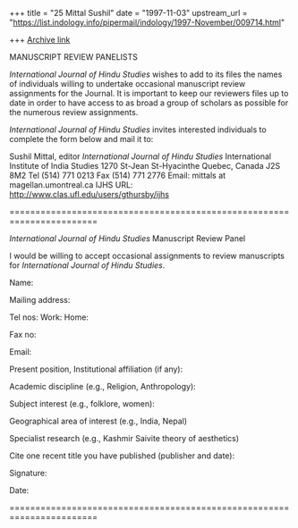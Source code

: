 +++
title = "25 Mittal Sushil"
date = "1997-11-03"
upstream_url = "https://list.indology.info/pipermail/indology/1997-November/009714.html"

+++
[Archive link](https://list.indology.info/pipermail/indology/1997-November/009714.html)

MANUSCRIPT REVIEW PANELISTS

_International Journal of Hindu Studies_ wishes to add to its files the
names of individuals willing to undertake occasional manuscript review
assignments for the Journal. It is important to keep our reviewers files
up to date in order to have access to as broad a group of scholars as
possible for the numerous review assignments.

_International Journal of Hindu Studies_ invites interested individuals
to complete the form below and mail it to:

Sushil Mittal, editor
_International Journal of Hindu Studies_
International Institute of India Studies
1270 St-Jean
St-Hyacinthe
Quebec, Canada J2S 8M2
Tel (514) 771 0213 Fax (514) 771 2776
Email: mittals at magellan.umontreal.ca
IJHS URL: http://www.clas.ufl.edu/users/gthursby/ijhs

 =======================================================================

_International Journal of Hindu Studies_ Manuscript Review Panel

I would be willing to accept occasional assignments to review manuscripts
for _International Journal of Hindu Studies_.


Name:


Mailing address:




Tel nos: Work:
         Home:


Fax no:


Email:


Present position, Institutional affiliation (if any):



Academic discipline (e.g., Religion, Anthropology):



Subject interest (e.g., folklore, women):





Geographical area of interest (e.g., India, Nepal)



Specialist research (e.g., Kashmir Saivite theory of aesthetics)





Cite one recent title you have published (publisher and date):





Signature:


Date:

 =======================================================================



